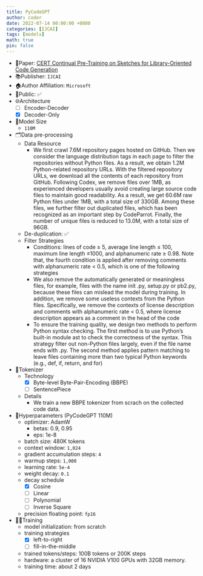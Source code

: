 ```yaml
---
title: PyCodeGPT
author: coder
date: 2022-07-14 00:00:00 +0800
categories: [IJCAI]
tags: [models]
math: true
pin: false
---
```


- 📙Paper: [CERT Continual Pre-Training on Sketches for Library-Oriented Code Generation](https://arxiv.org/pdf/2206.06888.pdf)
- 📚Publisher: `IJCAI`
- 🏠Author Affiliation: `Microsoft`
- 🔑Public: ✅
- 🌐Architecture
  + [ ] Encoder-Decoder
  + [x] Decoder-Only
- 📏Model Size
  + `110M`
- 🗂️Data pre-processing
  + Data Resource
    * We first crawl 7.6M repository pages hosted on GitHub. Then we consider the language distribution tags in each page to filter the repositories without Python files. As a result, we obtain 1.2M Python-related repository URLs. With the filtered repository URLs, we download all the contents of each repository from GitHub. Following Codex, we remove files over 1MB, as experienced developers usually avoid creating large source code files to maintain good readability. As a result, we get 60.6M raw Python files under 1MB, with a total size of 330GB. Among these files, we further filter out duplicated files, which has been recognized as an important step by CodeParrot. Finally, the number of unique files is reduced to 13.0M, with a total size of 96GB.
  + De-duplication: ✅
  + Filter Strategies
    * Conditions: lines of code ≥ 5, average line length ≤ 100, maximum line length ≤1000, and alphanumeric rate ≥ 0.98.  Note that, the fourth condition is applied after removing comments with alphanumeric rate < 0.5, which is one of the following strategies
    * We also remove the automatically generated or meaningless files, for example, files with the name init .py, setup.py or pb2.py, because these files can mislead the model during training. In addition, we remove some useless contexts from the Python files. Specifically, we remove the contexts of license description and comments with alphanumeric rate < 0.5, where license description appears as a comment in the head of the code
    * To ensure the training quality, we design two methods to perform Python syntax checking. The first method is to use Python’s built-in module ast to check the correctness of the syntax. This strategy filter out non-Python files largely, even if the file name ends with .py. The second method applies pattern matching to leave files containing more than two typical Python keywords (e.g., def, if, return, and for)
- 🍉Tokenizer
  + Technology
    * [x] Byte-level Byte-Pair-Encoding (BBPE)
    * [ ] SentencePiece
  + Details
    * We train a new BBPE tokenizer from scrach on the collected code data.
- 🧪Hyperparameters (PyCodeGPT 110M)
  + optimizer: AdamW
    * betas: 0.9, 0.95
    * eps: 1e-8
  + batch size: 480K tokens
  + context window: `1,024`
  + gradient accumulation steps: `4`
  + warmup steps: `1,000`
  + learning rate: `5e-4`
  + weight decay: `0.1`
  + decay schedule
    * [x] Cosine
    * [ ] Linear
    * [ ] Polynomial
    * [ ] Inverse Square
  + precision floating point: `fp16`
- 🏃‍♀️Training
  + model initialization: from scratch
  + training strategies
    * [x] left-to-right
    * [ ] fill-in-the-middle
  + trained tokens/steps: 100B tokens or 200K steps
  + hardware: a cluster of 16 NVIDIA V100 GPUs with 32GB memory.
  + training time: about 2 days
